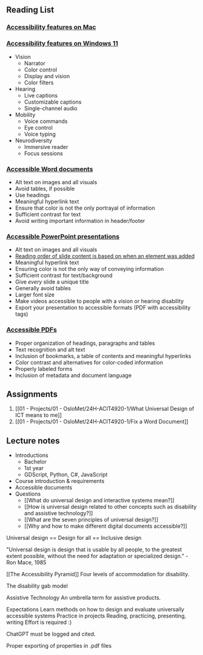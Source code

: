 ## Reading List
### [Accessibility features on Mac](https://support.apple.com/guide/mac-help/get-started-with-accessibility-features-mh35884/mac)
### [Accessibility features on Windows 11](https://www.microsoft.com/en-us/windows/accessibility-features?msockid=3a3eefc2cbb76bdd00a4fb18cfb7651a#vision)
- Vision
	- Narrator
	- Color control
	- Display and vision
	- Color filters
- Hearing
	- Live captions
	- Customizable captions
	- Single-channel audio
- Mobility
	- Voice commands
	- Eye control
	- Voice typing
- Neurodiversity
	- Immersive reader
	- Focus sessions

### [Accessible Word documents](https://support.microsoft.com/en-us/office/make-your-word-documents-accessible-to-people-with-disabilities-d9bf3683-87ac-47ea-b91a-78dcacb3c66d)
- Alt text on images and all visuals
- Avoid tables, if possible
- Use headings
- Meaningful hyperlink text
- Ensure that color is not the only portrayal of information
- Sufficient contrast for text
- Avoid writing important information in header/footer

### [Accessible PowerPoint presentations](https://support.microsoft.com/en-us/office/make-your-powerpoint-presentations-accessible-to-people-with-disabilities-6f7772b2-2f33-4bd2-8ca7-dae3b2b3ef25#PickTab=Windows)
- Alt text on images and all visuals
- [Reading order of slide content is based on when an element was added](https://support.microsoft.com/en-us/office/make-your-powerpoint-presentations-accessible-to-people-with-disabilities-6f7772b2-2f33-4bd2-8ca7-dae3b2b3ef25#bkmk_readingorderwin)
- Meaningful hyperlink text
- Ensuring color is not the only way of conveying information
- Sufficient contrast for text/background
- Give *every* slide a unique title
- Generally avoid tables
- Larger font size
- Make videos accessible to people with a vision or hearing disability
- Export your presentation to accessible formats (PDF with accessibility tags)

### [Accessible PDFs](https://www.adobe.com/acrobat/hub/what-is-an-accessible-pdf.html?msockid=3a3eefc2cbb76bdd00a4fb18cfb7651a)
- Proper organization of headings, paragraphs and tables
- Text recognition and alt text
- Inclusion of bookmarks, a table of contents and meaningful hyperlinks
- Color contrast and alternatives for color-coded information
- Properly labeled forms
- Inclusion of metadata and document language 

## Assignments
1. [[01 - Projects/01 - OsloMet/24H-ACIT4920-1/What Universal Design of ICT means to me]]
2. [[01 - Projects/01 - OsloMet/24H-ACIT4920-1/Fix a Word Document]]

## Lecture notes
- Introductions
	- Bachelor
	- 1st year
	- GDScript, Python, C#, JavaScript
- Course introduction & requirements
- Accessible documents
- Questions
	- [[What do universal design and interactive systems mean?]]
	- [[How is universal design related to other concepts such as disability and assistive technology?]]
	- [[What are the seven principles of universal design?]]
	- [[Why and how to make different digital documents accessible?]]

Universal design == Design for all == Inclusive design

"Universal design is design that is usable by all people, to the greatest extent possible, without the need for adaptation or specialized design." - Ron Mace, 1985

[[The Accessibility Pyramid]]
Four levels of accommodation for disability.

The disability gab model

Assistive Technology
An umbrella term for assistive products.

Expectations
Learn methods on how to design and evaluate universally accessible systems
Practice in projects
Reading, practicing, presenting, writing
Effort is required :)

ChatGPT must be logged and cited.

Proper exporting of properties in .pdf files